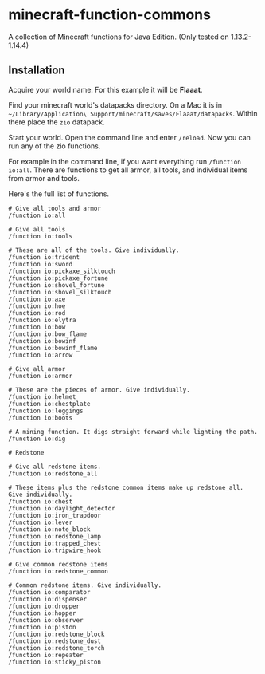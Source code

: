 # minecraft-function-commons

A collection of Minecraft functions for Java Edition. (Only tested on 1.13.2-1.14.4)

## Installation

Acquire your world name. For this example it will be **Flaaat**.

Find your minecraft world's datapacks directory. On a Mac it is in `~/Library/Application\ Support/minecraft/saves/Flaaat/datapacks`. Within there place the `zio` datapack.

Start your world. Open the command line and enter `/reload`. Now you can run any of the zio functions.

For example in the command line, if you want everything run `/function io:all`. There are functions to get all armor, all tools, and individual items from armor and tools.

Here's the full list of functions.

```
# Give all tools and armor
/function io:all

# Give all tools
/function io:tools

# These are all of the tools. Give individually.
/function io:trident
/function io:sword
/function io:pickaxe_silktouch
/function io:pickaxe_fortune
/function io:shovel_fortune
/function io:shovel_silktouch
/function io:axe
/function io:hoe
/function io:rod
/function io:elytra
/function io:bow
/function io:bow_flame
/function io:bowinf
/function io:bowinf_flame
/function io:arrow

# Give all armor
/function io:armor

# These are the pieces of armor. Give individually.
/function io:helmet
/function io:chestplate
/function io:leggings
/function io:boots

# A mining function. It digs straight forward while lighting the path.
/function io:dig

# Redstone

# Give all redstone items.
/function io:redstone_all

# These items plus the redstone_common items make up redstone_all. Give individually.
/function io:chest
/function io:daylight_detector
/function io:iron_trapdoor
/function io:lever
/function io:note_block
/function io:redstone_lamp
/function io:trapped_chest
/function io:tripwire_hook

# Give common redstone items
/function io:redstone_common

# Common redstone items. Give individually.
/function io:comparator
/function io:dispenser
/function io:dropper
/function io:hopper
/function io:observer
/function io:piston
/function io:redstone_block
/function io:redstone_dust
/function io:redstone_torch
/function io:repeater
/function io:sticky_piston
```
